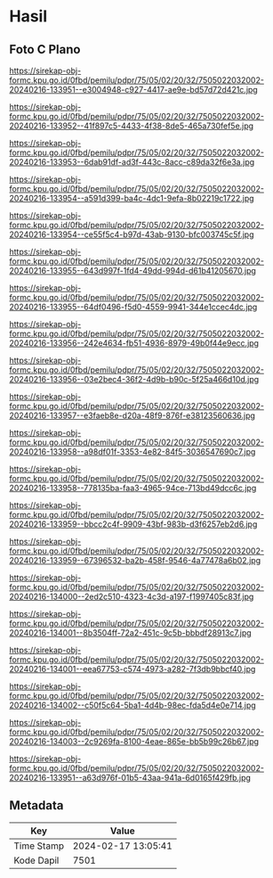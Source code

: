 # Hasil

## Foto C Plano

https://sirekap-obj-formc.kpu.go.id/0fbd/pemilu/pdpr/75/05/02/20/32/7505022032002-20240216-133951--e3004948-c927-4417-ae9e-bd57d72d421c.jpg

https://sirekap-obj-formc.kpu.go.id/0fbd/pemilu/pdpr/75/05/02/20/32/7505022032002-20240216-133952--41f897c5-4433-4f38-8de5-465a730fef5e.jpg

https://sirekap-obj-formc.kpu.go.id/0fbd/pemilu/pdpr/75/05/02/20/32/7505022032002-20240216-133953--6dab91df-ad3f-443c-8acc-c89da32f6e3a.jpg

https://sirekap-obj-formc.kpu.go.id/0fbd/pemilu/pdpr/75/05/02/20/32/7505022032002-20240216-133954--a591d399-ba4c-4dc1-9efa-8b02219c1722.jpg

https://sirekap-obj-formc.kpu.go.id/0fbd/pemilu/pdpr/75/05/02/20/32/7505022032002-20240216-133954--ce55f5c4-b97d-43ab-9130-bfc003745c5f.jpg

https://sirekap-obj-formc.kpu.go.id/0fbd/pemilu/pdpr/75/05/02/20/32/7505022032002-20240216-133955--643d997f-1fd4-49dd-994d-d61b41205670.jpg

https://sirekap-obj-formc.kpu.go.id/0fbd/pemilu/pdpr/75/05/02/20/32/7505022032002-20240216-133955--64df0496-f5d0-4559-9941-344e1ccec4dc.jpg

https://sirekap-obj-formc.kpu.go.id/0fbd/pemilu/pdpr/75/05/02/20/32/7505022032002-20240216-133956--242e4634-fb51-4936-8979-49b0f44e9ecc.jpg

https://sirekap-obj-formc.kpu.go.id/0fbd/pemilu/pdpr/75/05/02/20/32/7505022032002-20240216-133956--03e2bec4-36f2-4d9b-b90c-5f25a466d10d.jpg

https://sirekap-obj-formc.kpu.go.id/0fbd/pemilu/pdpr/75/05/02/20/32/7505022032002-20240216-133957--e3faeb8e-d20a-48f9-876f-e38123560636.jpg

https://sirekap-obj-formc.kpu.go.id/0fbd/pemilu/pdpr/75/05/02/20/32/7505022032002-20240216-133958--a98df01f-3353-4e82-84f5-3036547690c7.jpg

https://sirekap-obj-formc.kpu.go.id/0fbd/pemilu/pdpr/75/05/02/20/32/7505022032002-20240216-133958--778135ba-faa3-4965-94ce-713bd49dcc6c.jpg

https://sirekap-obj-formc.kpu.go.id/0fbd/pemilu/pdpr/75/05/02/20/32/7505022032002-20240216-133959--bbcc2c4f-9909-43bf-983b-d3f6257eb2d6.jpg

https://sirekap-obj-formc.kpu.go.id/0fbd/pemilu/pdpr/75/05/02/20/32/7505022032002-20240216-133959--67396532-ba2b-458f-9546-4a77478a6b02.jpg

https://sirekap-obj-formc.kpu.go.id/0fbd/pemilu/pdpr/75/05/02/20/32/7505022032002-20240216-134000--2ed2c510-4323-4c3d-a197-f1997405c83f.jpg

https://sirekap-obj-formc.kpu.go.id/0fbd/pemilu/pdpr/75/05/02/20/32/7505022032002-20240216-134001--8b3504ff-72a2-451c-9c5b-bbbdf28913c7.jpg

https://sirekap-obj-formc.kpu.go.id/0fbd/pemilu/pdpr/75/05/02/20/32/7505022032002-20240216-134001--eea67753-c574-4973-a282-7f3db9bbcf40.jpg

https://sirekap-obj-formc.kpu.go.id/0fbd/pemilu/pdpr/75/05/02/20/32/7505022032002-20240216-134002--c50f5c64-5ba1-4d4b-98ec-fda5d4e0e714.jpg

https://sirekap-obj-formc.kpu.go.id/0fbd/pemilu/pdpr/75/05/02/20/32/7505022032002-20240216-134003--2c9269fa-8100-4eae-865e-bb5b99c26b67.jpg

https://sirekap-obj-formc.kpu.go.id/0fbd/pemilu/pdpr/75/05/02/20/32/7505022032002-20240216-133951--a63d976f-01b5-43aa-941a-6d0165f429fb.jpg


## Metadata

| Key        | Value               |
| ---------- | ------------------- |
| Time Stamp | 2024-02-17 13:05:41 |
| Kode Dapil | 7501                |




